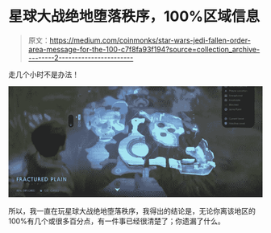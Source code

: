 # 星球大战绝地堕落秩序，100%区域信息

> 原文：<https://medium.com/coinmonks/star-wars-jedi-fallen-order-area-message-for-the-100-c7f8fa93f194?source=collection_archive---------2----------------------->

走几个小时不是办法！

![](img/232127dc90ca2801677790596e3c7205.png)

所以，我一直在玩星球大战绝地堕落秩序，我得出的结论是，无论你离该地区的 100%有几个或很多百分点，有一件事已经很清楚了；你遗漏了什么。